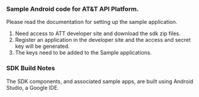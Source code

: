 ### Sample Android code for AT&T API Platform.

Please read the documentation for setting up the sample application.

1. Need access to ATT developer site and download the sdk zip files.
2. Register an application in the developer site and the access and secret key
   will be generated.
3. The keys need to be added to the Sample applications.

### SDK Build Notes
The SDK components, and associated sample apps, are built using Android Studio,
a Google IDE.
